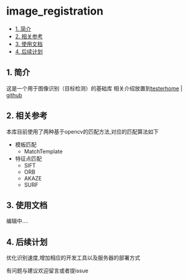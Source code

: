 # image_registration

- [1. 简介](#1)
- [2. 相关参考](#2)
- [3. 使用文档](#3)
- [4. 后续计划](#4)


<a name="1"></a>

## 1. 简介
这是一个用于图像识别（目标检测）的基础库
相关介绍放置到[testerhome](https://testerhome.com/topics/33034) | [github](docs/introduction.md)


<a name="2"></a>

## 2. 相关参考
本库目前使用了两种基于opencv的匹配方法,对应的匹配算法如下

- 模板匹配
  - MatchTemplate
- 特征点匹配
  - SIFT
  - ORB
  - AKAZE
  - SURF


<a name="3"></a>

## 3. 使用文档

编辑中....


<a name="4"></a>

## 4. 后续计划
优化识别速度,增加相应的开发工具以及服务器的部署方式

有问题与建议欢迎留言或者提issue
